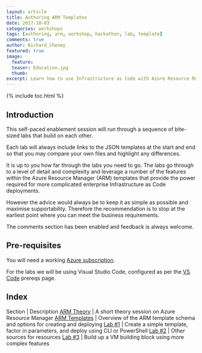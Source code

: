 ```yaml
---
layout: article
title: Authoring ARM Templates
date: 2017-10-03
categories: workshops
tags: [authoring, arm, workshop, hackathon, lab, template]
comments: true
author: Richard_Cheney
featured: true
image:
  feature: 
  teaser: Education.jpg
  thumb: 
excerpt: Learn how to use Infrastructure as Code with Azure Resource Manager template deployments.
---
```


{% include toc.html %}

## Introduction
 
This self-paced enablement session will run through a sequence of bite-sized labs that build on each other.

Each lab will always include links to the JSON templates at the start and end so that you may compare your own files and highlight any differences.

It is up to you how far through the labs you need to go.  The labs go through to a level of detail and complexity and leverage a number of the features within the Azure Resource Manager (ARM) templates that provide the power required for more complicated enterprise Infrastructure as Code deployments. 

However the advice would always be to keep it as simple as possible and maximise supportability.  Therefore the recommendation is to stop at the earliest point where you can meet the business requirements.  

The comments section has been enabled and feedback is always welcome.  
 
## Pre-requisites

You will need a working [Azure subscription](/guides/prereqs/subscription).

For the labs we will be using Visual Studio Code, configured as per the [VS Code](/guides/prereqs/vscode) prereqs page.

## Index

Section | Description
<a href="/workshops/arm/theoryARM/" target="_blank">ARM Theory</a> | A short theory session on Azure Resource Manager
<a href="/workshops/arm/theoryTemplates/" target="_blank">ARM Templates</a> | Overview of the ARM template schema and options for creating and deploying 
<a href="/workshops/arm/arm-lab1-firstTemplate/" target="_blank">Lab #1</a> | Create a simple template, factor in parameters, and deploy using CLI or PowerShell
<a href="/workshops/arm/arm-lab2-sourcesOfResources" target="_blank">Lab #2</a> | Other sources for resources
<a href="/workshops/arm/arm-lab3-moreComplex" target="_blank">Lab #3</a> | Build up a VM building block using more complex features